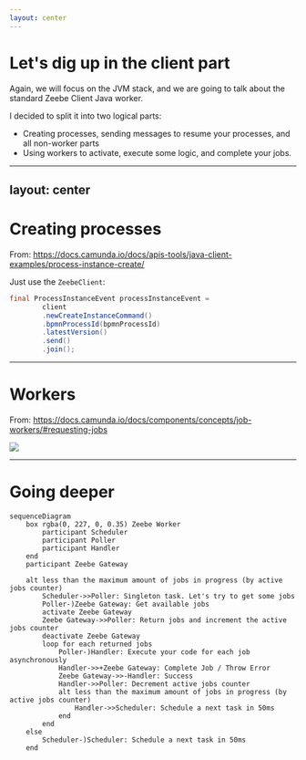 ```yaml
---
layout: center
---
```

# Let's dig up in the client part

Again, we will focus on the JVM stack, and we are going to talk about the standard Zeebe Client Java worker.

I decided to split it into two logical parts:
- Creating processes, sending messages to resume your processes, and all non-worker parts
- Using workers to activate, execute some logic, and complete your jobs.

---
layout: center
---
# Creating processes
From: https://docs.camunda.io/docs/apis-tools/java-client-examples/process-instance-create/

Just use the `ZeebeClient`:
```java
final ProcessInstanceEvent processInstanceEvent =
        client
        .newCreateInstanceCommand()
        .bpmnProcessId(bpmnProcessId)
        .latestVersion()
        .send()
        .join();
```

---

# Workers
From: https://docs.camunda.io/docs/components/concepts/job-workers/#requesting-jobs

<img src="https://docs.camunda.io/assets/images/zeebe-job-workers-graphic-c269a71a110178aea5c55138a6afdb31.png" class="h-90">

---

# Going deeper

<style>
div.mermaid {
    width: 70%;
}
</style>

```mermaid
sequenceDiagram
    box rgba(0, 227, 0, 0.35) Zeebe Worker
        participant Scheduler
        participant Poller
        participant Handler
    end
    participant Zeebe Gateway

    alt less than the maximum amount of jobs in progress (by active jobs counter)
        Scheduler->>Poller: Singleton task. Let's try to get some jobs
        Poller-)Zeebe Gateway: Get available jobs
        activate Zeebe Gateway
        Zeebe Gateway->>Poller: Return jobs and increment the active jobs counter
        deactivate Zeebe Gateway
        loop for each returned jobs 
            Poller-)Handler: Execute your code for each job asynchronously
            Handler->>+Zeebe Gateway: Complete Job / Throw Error
            Zeebe Gateway->>-Handler: Success
            Handler->>Poller: Decrement active jobs counter
            alt less than the maximum amount of jobs in progress (by active jobs counter) 
                Handler->>Scheduler: Schedule a next task in 50ms
            end
        end
    else
        Scheduler-)Scheduler: Schedule a next task in 50ms
    end
```
